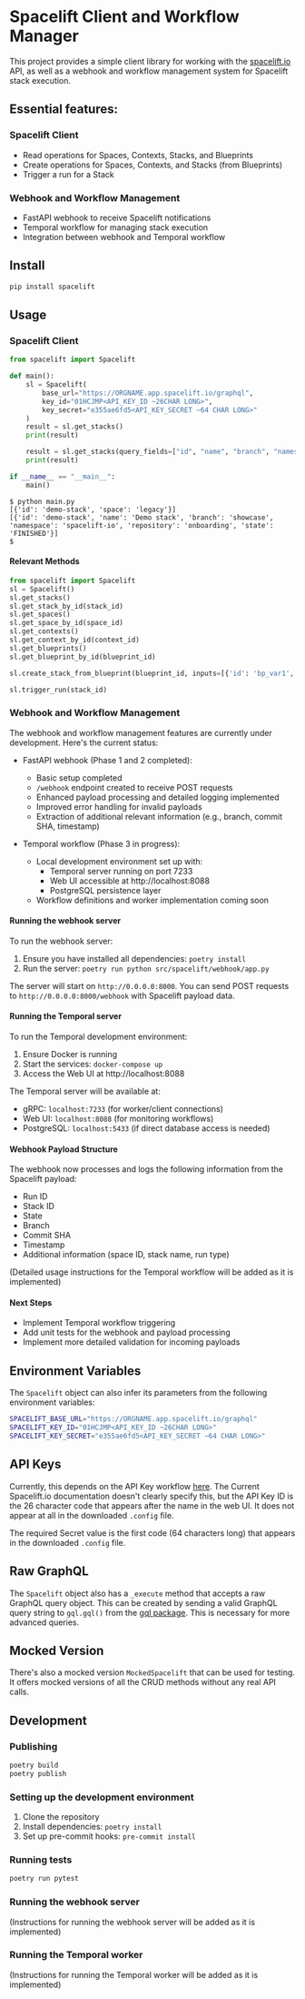 # Spacelift Client and Workflow Manager

This project provides a simple client library for working with the [spacelift.io](https://spacelift.io) API, as well as a webhook and workflow management system for Spacelift stack execution.

## Essential features:

### Spacelift Client
- Read operations for Spaces, Contexts, Stacks, and Blueprints
- Create operations for Spaces, Contexts, and Stacks (from Blueprints)
- Trigger a run for a Stack

### Webhook and Workflow Management
- FastAPI webhook to receive Spacelift notifications
- Temporal workflow for managing stack execution
- Integration between webhook and Temporal workflow

## Install
```bash
pip install spacelift
```

## Usage

### Spacelift Client
```python
from spacelift import Spacelift

def main():
    sl = Spacelift(
        base_url="https://ORGNAME.app.spacelift.io/graphql",
        key_id="01HCJMP<API_KEY_ID ~26CHAR LONG>",
        key_secret="e355ae6fd5<API_KEY_SECRET ~64 CHAR LONG>"
    )
    result = sl.get_stacks()
    print(result)

    result = sl.get_stacks(query_fields=["id", "name", "branch", "namespace", "repository", "state"])
    print(result)

if __name__ == "__main__":
    main()
```
```shell
$ python main.py
[{'id': 'demo-stack', 'space': 'legacy'}]
[{'id': 'demo-stack', 'name': 'Demo stack', 'branch': 'showcase', 'namespace': 'spacelift-io', 'repository': 'onboarding', 'state': 'FINISHED'}]
$ 
```

#### Relevant Methods
```python
from spacelift import Spacelift
sl = Spacelift()
sl.get_stacks()
sl.get_stack_by_id(stack_id)
sl.get_spaces()
sl.get_space_by_id(space_id)
sl.get_contexts()
sl.get_context_by_id(context_id)
sl.get_blueprints()
sl.get_blueprint_by_id(blueprint_id)

sl.create_stack_from_blueprint(blueprint_id, inputs=[{'id': 'bp_var1', 'value': 'bp_var1_value'}])

sl.trigger_run(stack_id)
```

### Webhook and Workflow Management
The webhook and workflow management features are currently under development. Here's the current status:

- FastAPI webhook (Phase 1 and 2 completed):
  - Basic setup completed
  - `/webhook` endpoint created to receive POST requests
  - Enhanced payload processing and detailed logging implemented
  - Improved error handling for invalid payloads
  - Extraction of additional relevant information (e.g., branch, commit SHA, timestamp)

- Temporal workflow (Phase 3 in progress):
  - Local development environment set up with:
    - Temporal server running on port 7233
    - Web UI accessible at http://localhost:8088
    - PostgreSQL persistence layer
  - Workflow definitions and worker implementation coming soon

#### Running the webhook server
To run the webhook server:

1. Ensure you have installed all dependencies: `poetry install`
2. Run the server: `poetry run python src/spacelift/webhook/app.py`

The server will start on `http://0.0.0.0:8000`. You can send POST requests to `http://0.0.0.0:8000/webhook` with Spacelift payload data.

#### Running the Temporal server
To run the Temporal development environment:

1. Ensure Docker is running
2. Start the services: `docker-compose up`
3. Access the Web UI at http://localhost:8088

The Temporal server will be available at:
- gRPC: `localhost:7233` (for worker/client connections)
- Web UI: `localhost:8088` (for monitoring workflows)
- PostgreSQL: `localhost:5433` (if direct database access is needed)

#### Webhook Payload Structure
The webhook now processes and logs the following information from the Spacelift payload:
- Run ID
- Stack ID
- State
- Branch
- Commit SHA
- Timestamp
- Additional information (space ID, stack name, run type)

(Detailed usage instructions for the Temporal workflow will be added as it is implemented)

#### Next Steps
- Implement Temporal workflow triggering
- Add unit tests for the webhook and payload processing
- Implement more detailed validation for incoming payloads

## Environment Variables
The `Spacelift` object can also infer its parameters from the following environment variables:

```bash
SPACELIFT_BASE_URL="https://ORGNAME.app.spacelift.io/graphql"
SPACELIFT_KEY_ID="01HCJMP<API_KEY_ID ~26CHAR LONG>"
SPACELIFT_KEY_SECRET="e355ae6fd5<API_KEY_SECRET ~64 CHAR LONG>"
```

## API Keys
Currently, this depends on the API Key workflow [here](https://docs.spacelift.io/integrations/api#spacelift-api-key-token).
The Current Spacelift.io documentation doesn't clearly specify this, but the API Key ID is the 26 character code that 
appears after the name in the web UI.  It does not appear at all in the downloaded `.config` file.  

The required Secret value is the first code (64 characters long) that appears in the downloaded `.config` file.

## Raw GraphQL
The `Spacelift` object also has a `_execute` method that accepts a raw GraphQL query object.  This can be created by 
sending a valid GraphQL query string to `gql.gql()` from the [gql package](https://pypi.org/project/gql/).  This is 
necessary for more advanced queries.

## Mocked Version
There's also a mocked version `MockedSpacelift` that can be used for testing.  It offers mocked versions of all the 
CRUD methods without any real API calls.

## Development

### Publishing
```bash
poetry build
poetry publish
```

### Setting up the development environment
1. Clone the repository
2. Install dependencies: `poetry install`
3. Set up pre-commit hooks: `pre-commit install`

### Running tests
```bash
poetry run pytest
```

### Running the webhook server
(Instructions for running the webhook server will be added as it is implemented)

### Running the Temporal worker
(Instructions for running the Temporal worker will be added as it is implemented)